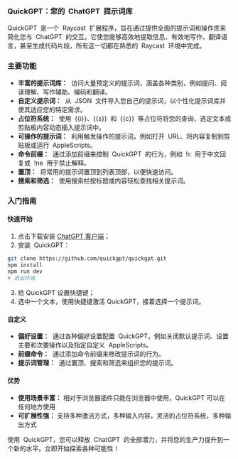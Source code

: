 ### QuickGPT：您的  ChatGPT  提示词库

QuickGPT  是一个  Raycast  扩展程序，旨在通过提供全面的提示词和操作库来简化您与  ChatGPT  的交互。它使您能够高效地提取信息、有效地写作、翻译语言，甚至生成代码片段，所有这一切都在熟悉的  Raycast  环境中完成。

### 主要功能

- **丰富的提示词库：**  访问大量预定义的提示词，涵盖各种类别，例如提问、阅读理解、写作辅助、编码和翻译。
- **自定义提示词：**  从  JSON  文件导入您自己的提示词，以个性化提示词库并使其适应您的特定需求。
- **占位符系统：**  使用  {{i}}、{{s}}  和  {{c}}  等占位符将您的查询、选定文本或剪贴板内容动态插入提示词中。
- **可操作的提示词：**  利用触发操作的提示词，例如打开  URL、将内容复制到剪贴板或运行  AppleScripts。
- **命令前缀：**  通过添加前缀来控制  QuickGPT  的行为，例如  !c  用于中文回复或  !ne  用于禁止解释。
- **置顶：**  将常用的提示词置顶到列表顶部，以便快速访问。
- **搜索和筛选：**  使用搜索栏按标题或内容轻松查找相关提示词。

### 入门指南

#### 快速开始

1. 点击下载安装 [ChatGPT 客户端](https://github.com/tw93/Pake/releases/latest/download/ChatGPT.dmg)；
2. 安装  QuickGPT：

```sh
git clone https://github.com/quickgpt/quickgpt.git
npm install
npm run dev
# 退出终端
```

3. 给 QuickGPT 设置快捷键；
4. 选中一个文本，使用快捷键激活 QuickGPT，接着选择一个提示词。

#### 自定义

- **偏好设置：**  通过各种偏好设置配置  QuickGPT，例如关闭默认提示词、设置主要和次要操作以及指定自定义  AppleScripts。
- **前缀命令：**  通过添加命令前缀来修改提示词的行为。
- **提示词管理：**  通过置顶、搜索和筛选来组织您的提示词。

#### 优势

- **使用场景丰富：** 相对于浏览器插件只能在浏览器中使用，QuickGPT 可以在任何地方使用
- **可扩展性强：** 支持多种激活方式，多种输入内容，灵活的占位符系统，多种输出方式

使用  QuickGPT，您可以释放  ChatGPT  的全部潜力，并将您的生产力提升到一个新的水平。立即开始探索各种可能性！
